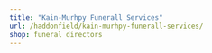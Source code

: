 ```yaml
---
title: "Kain-Murhpy Funerall Services"
url: /haddonfield/kain-murhpy-funerall-services/
shop: funeral directors
---
```

